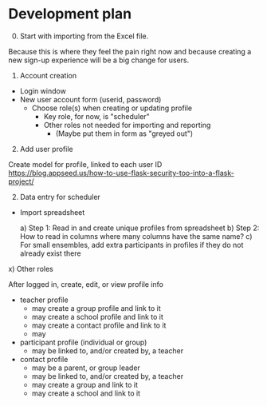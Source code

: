 # Development plan

0) Start with importing from the Excel file.

Because this is where they feel the pain right now and because creating a new sign-up experience will be a big change for users.

1) Account creation

* Login window
* New user account form (userid, password)
  * Choose role(s) when creating or updating profile
    * Key role, for now, is "scheduler"
    * Other roles not needed for importing and reporting
      * (Maybe put them in form as "greyed out")

2) Add user profile

Create model for profile, linked to each user ID
https://blog.appseed.us/how-to-use-flask-security-too-into-a-flask-project/


2) Data entry for scheduler

* Import spreadsheet

  a) Step 1: Read in and create unique profiles from spreadsheet
  b) Step 2: How to read in columns where many columns have the same name?
  c) For small ensembles, add extra participants in profiles if they do not already exist there







x) Other roles

After logged in, create, edit, or view profile info
* teacher profile
  * may create a group profile and link to it
  * may create a school profile and link to it
  * may create a contact profile and link to it
  * may 
* participant profile (individual or group)
  * may be linked to, and/or created by, a teacher
* contact profile
  * may be a parent, or group leader
  * may be linked to, and/or created by, a teacher
  * may create a group and link to it
  * may create a school and link to it

